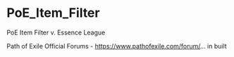 # PoE_Item_Filter
PoE Item Filter v. Essence League

Path of Exile Official Forums - https://www.pathofexile.com/forum/... in built
